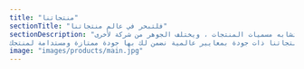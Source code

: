 ```yaml
---
title: "منتجاتنا"
sectionTitle: "فلتبحر في عالم منتجاتنا"
sectionDescription: "تتشابه مسميات المنتجات ، ويختلف الجوهر من شركة لأخرى
منتجاتنا ذات جودة بمعايير عالمية نضمن لك بها جودة ممتازة ومستدامة لمنتجك"
image: "images/products/main.jpg"
---
```

